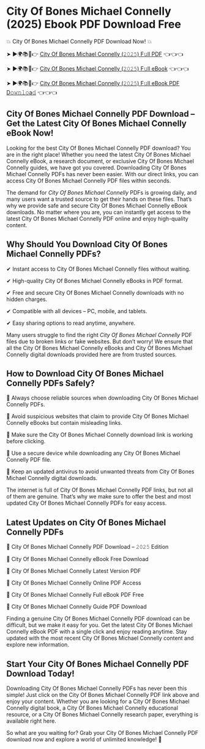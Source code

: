 # City Of Bones Michael Connelly (2025) Ebook PDF Download Free

💥 City Of Bones Michael Connelly PDF Download Now! 💥

➤ ►🌍📚📱👉 [City Of Bones Michael Connelly (𝟸𝟶𝟸𝟻) F𝚞ll PDF](https://getpdf.xyz/city-of-bones-michael-connelly) 👈👈👈


➤ ►🌍📚📱👉 [City Of Bones Michael Connelly (𝟸𝟶𝟸𝟻) F𝚞ll eBook](https://getpdf.xyz/city-of-bones-michael-connelly) 👈👈👈


➤ ►🌍📚📱👉 [City Of Bones Michael Connelly (𝟸𝟶𝟸𝟻) F𝚞ll eBook PDF D𝚘𝚠𝚗𝚕𝚘a𝚍](https://getpdf.xyz/city-of-bones-michael-connelly) 👈👈👈


## City Of Bones Michael Connelly PDF Download – Get the Latest City Of Bones Michael Connelly eBook Now!

Looking for the best City Of Bones Michael Connelly PDF download? You are in the right place! Whether you need the latest City Of Bones Michael Connelly eBook, a research document, or exclusive City Of Bones Michael Connelly guides, we have got you covered. Downloading City Of Bones Michael Connelly PDFs has never been easier. With our direct links, you can access City Of Bones Michael Connelly PDF files within seconds.

The demand for *City Of Bones Michael Connelly* PDFs is growing daily, and many users want a trusted source to get their hands on these files. That’s why we provide safe and secure City Of Bones Michael Connelly eBook downloads. No matter where you are, you can instantly get access to the latest City Of Bones Michael Connelly PDF online and enjoy high-quality content.

## Why Should You Download City Of Bones Michael Connelly PDFs?

✔ Instant access to City Of Bones Michael Connelly files without waiting.

✔ High-quality City Of Bones Michael Connelly eBooks in PDF format.

✔ Free and secure City Of Bones Michael Connelly downloads with no hidden charges.

✔ Compatible with all devices – PC, mobile, and tablets.

✔ Easy sharing options to read anytime, anywhere.

Many users struggle to find the right *City Of Bones Michael Connelly* PDF files due to broken links or fake websites. But don’t worry! We ensure that all the City Of Bones Michael Connelly eBooks and City Of Bones Michael Connelly digital downloads provided here are from trusted sources.

## How to Download City Of Bones Michael Connelly PDFs Safely?

📌 Always choose reliable sources when downloading City Of Bones Michael Connelly PDFs.

📌 Avoid suspicious websites that claim to provide City Of Bones Michael Connelly eBooks but contain misleading links.

📌 Make sure the City Of Bones Michael Connelly download link is working before clicking.

📌 Use a secure device while downloading any City Of Bones Michael Connelly PDF file.

📌 Keep an updated antivirus to avoid unwanted threats from City Of Bones Michael Connelly digital downloads.

The internet is full of City Of Bones Michael Connelly PDF links, but not all of them are genuine. That’s why we make sure to offer the best and most updated City Of Bones Michael Connelly PDFs for easy access.

## Latest Updates on City Of Bones Michael Connelly PDFs

🔹 City Of Bones Michael Connelly PDF Download – 𝟸𝟶𝟸𝟻 Edition

🔹 City Of Bones Michael Connelly eBook Free Download

🔹 City Of Bones Michael Connelly Latest Version PDF

🔹 City Of Bones Michael Connelly Online PDF Access

🔹 City Of Bones Michael Connelly Full eBook PDF Free

🔹 City Of Bones Michael Connelly Guide PDF Download

Finding a genuine City Of Bones Michael Connelly PDF download can be difficult, but we make it easy for you. Get the latest City Of Bones Michael Connelly eBook PDF with a single click and enjoy reading anytime. Stay updated with the most recent City Of Bones Michael Connelly content and explore new information.

## Start Your City Of Bones Michael Connelly PDF Download Today!

Downloading City Of Bones Michael Connelly PDFs has never been this simple! Just click on the City Of Bones Michael Connelly PDF link above and enjoy your content. Whether you are looking for a City Of Bones Michael Connelly digital book, a City Of Bones Michael Connelly educational resource, or a City Of Bones Michael Connelly research paper, everything is available right here.

So what are you waiting for? Grab your City Of Bones Michael Connelly PDF download now and explore a world of unlimited knowledge! 🚀